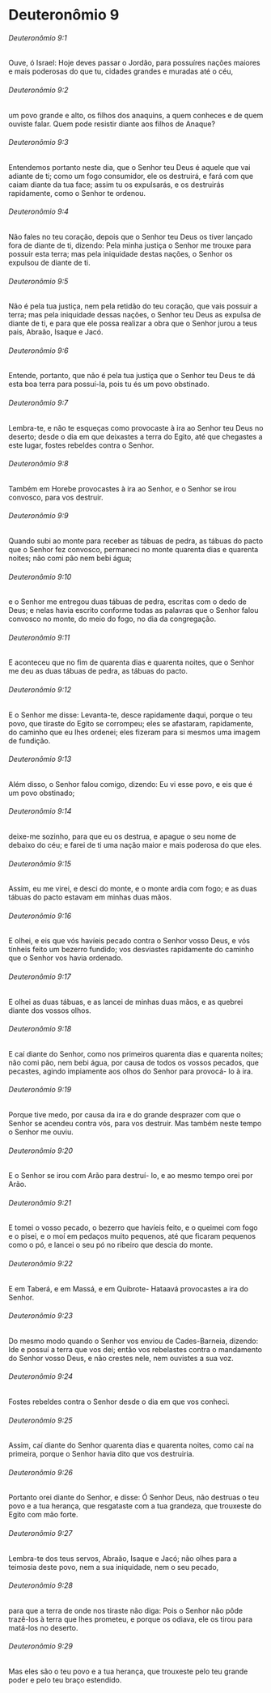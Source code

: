 # Deuteronômio 9

###### Deuteronômio 9:1

Ouve, ó Israel: Hoje deves passar o Jordão, para possuíres nações maiores e mais poderosas do que tu, cidades grandes e muradas até o céu,

###### Deuteronômio 9:2

um povo grande e alto, os filhos dos anaquins, a quem conheces e de quem ouviste falar. Quem pode resistir diante aos filhos de Anaque?

###### Deuteronômio 9:3

Entendemos portanto neste dia, que o Senhor teu Deus é aquele que vai adiante de ti; como um fogo consumidor, ele os destruirá, e fará com que caiam diante da tua face; assim tu os expulsarás, e os destruirás rapidamente, como o Senhor te ordenou.

###### Deuteronômio 9:4

Não fales no teu coração, depois que o Senhor teu Deus os tiver lançado fora de diante de ti, dizendo: Pela minha justiça o Senhor me trouxe para possuir esta terra; mas pela iniquidade destas nações, o Senhor os expulsou de diante de ti.

###### Deuteronômio 9:5

Não é pela tua justiça, nem pela retidão do teu coração, que vais possuir a terra; mas pela iniquidade dessas nações, o Senhor teu Deus as expulsa de diante de ti, e para que ele possa realizar a obra que o Senhor jurou a teus pais, Abraão, Isaque e Jacó.

###### Deuteronômio 9:6

Entende, portanto, que não é pela tua justiça que o Senhor teu Deus te dá esta boa terra para possuí-la, pois tu és um povo obstinado.

###### Deuteronômio 9:7

Lembra-te, e não te esqueças como provocaste à ira ao Senhor teu Deus no deserto; desde o dia em que deixastes a terra do Egito, até que chegastes a este lugar, fostes rebeldes contra o Senhor.

###### Deuteronômio 9:8

Também em Horebe provocastes à ira ao Senhor, e o Senhor se irou convosco, para vos destruir.

###### Deuteronômio 9:9

Quando subi ao monte para receber as tábuas de pedra, as tábuas do pacto que o Senhor fez convosco, permaneci no monte quarenta dias e quarenta noites; não comi pão nem bebi água;

###### Deuteronômio 9:10

e o Senhor me entregou duas tábuas de pedra, escritas com o dedo de Deus; e nelas havia escrito conforme todas as palavras que o Senhor falou convosco no monte, do meio do fogo, no dia da congregação.

###### Deuteronômio 9:11

E aconteceu que no fim de quarenta dias e quarenta noites, que o Senhor me deu as duas tábuas de pedra, as tábuas do pacto.

###### Deuteronômio 9:12

E o Senhor me disse: Levanta-te, desce rapidamente daqui, porque o teu povo, que tiraste do Egito se corrompeu; eles se afastaram, rapidamente, do caminho que eu lhes ordenei; eles fizeram para si mesmos uma imagem de fundição.

###### Deuteronômio 9:13

Além disso, o Senhor falou comigo, dizendo: Eu vi esse povo, e eis que é um povo obstinado;

###### Deuteronômio 9:14

deixe-me sozinho, para que eu os destrua, e apague o seu nome de debaixo do céu; e farei de ti uma nação maior e mais poderosa do que eles.

###### Deuteronômio 9:15

Assim, eu me virei, e desci do monte, e o monte ardia com fogo; e as duas tábuas do pacto estavam em minhas duas mãos.

###### Deuteronômio 9:16

E olhei, e eis que vós havíeis pecado contra o Senhor vosso Deus, e vós tínheis feito um bezerro fundido; vos desviastes rapidamente do caminho que o Senhor vos havia ordenado.

###### Deuteronômio 9:17

E olhei as duas tábuas, e as lancei de minhas duas mãos, e as quebrei diante dos vossos olhos.

###### Deuteronômio 9:18

E caí diante do Senhor, como nos primeiros quarenta dias e quarenta noites; não comi pão, nem bebi água, por causa de todos os vossos pecados, que pecastes, agindo impiamente aos olhos do Senhor para provocá- lo à ira.

###### Deuteronômio 9:19

Porque tive medo, por causa da ira e do grande desprazer com que o Senhor se acendeu contra vós, para vos destruir. Mas também neste tempo o Senhor me ouviu.

###### Deuteronômio 9:20

E o Senhor se irou com Arão para destruí- lo, e ao mesmo tempo orei por Arão.

###### Deuteronômio 9:21

E tomei o vosso pecado, o bezerro que havíeis feito, e o queimei com fogo e o pisei, e o moí em pedaços muito pequenos, até que ficaram pequenos como o pó, e lancei o seu pó no ribeiro que descia do monte.

###### Deuteronômio 9:22

E em Taberá, e em Massá, e em Quibrote- Hataavá provocastes a ira do Senhor.

###### Deuteronômio 9:23

Do mesmo modo quando o Senhor vos enviou de Cades-Barneia, dizendo: Ide e possuí a terra que vos dei; então vos rebelastes contra o mandamento do Senhor vosso Deus, e não crestes nele, nem ouvistes a sua voz.

###### Deuteronômio 9:24

Fostes rebeldes contra o Senhor desde o dia em que vos conheci.

###### Deuteronômio 9:25

Assim, caí diante do Senhor quarenta dias e quarenta noites, como caí na primeira, porque o Senhor havia dito que vos destruiria.

###### Deuteronômio 9:26

Portanto orei diante do Senhor, e disse: Ó Senhor Deus, não destruas o teu povo e a tua herança, que resgataste com a tua grandeza, que trouxeste do Egito com mão forte.

###### Deuteronômio 9:27

Lembra-te dos teus servos, Abraão, Isaque e Jacó; não olhes para a teimosia deste povo, nem a sua iniquidade, nem o seu pecado,

###### Deuteronômio 9:28

para que a terra de onde nos tiraste não diga: Pois o Senhor não pôde trazê-los à terra que lhes prometeu, e porque os odiava, ele os tirou para matá-los no deserto.

###### Deuteronômio 9:29

Mas eles são o teu povo e a tua herança, que trouxeste pelo teu grande poder e pelo teu braço estendido.

